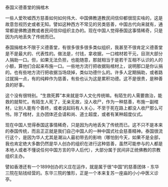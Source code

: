 泰国义德善堂的捐棺木
      
一些人爱吹嘘西方慈善如何如何伟大、中国佛教道教民间信仰都很现实啥的，这是故意忽视历史或者无知。譬如这种西方不常见的另类慈善，中国古代向来就有，通常都是佛教道教或者民间信仰组织主办的。现在中国人觉得泰国这事情稀奇，只是因为内地丢失了传统而已。

泰国捐棺木不限于义德善堂，有很多很多很多类似组织，我甚至不很肯定义德善堂是不是最大的、代表性的。做法是，付钱，拿收据，一口棺材若干元，目测大部分人捐助一口。但，如果无法负担，也能随意，那就相当于是若干互相不认识的人的小额，算他们合起来布施一口。一些地方流行把收据贴棺材上，说明那口是你认捐的。也有些地方流行把收据当场烧掉，类似功德什么的。许多人定期捐助，或者路过就捐一点，有的纯粹作为慈善，有些也认为这是累积功德。这不是很贵，是种善良的好事。

这个没有很特别。“生救死葬”本来就是华人文化传统嘛。有陌生的人需要救治，能救的就帮忙。有陌生人死了，无亲无故，没人收尸，作为一种慈善，布施一副棺材，让别人能有个善终，或者说起码有人关心，不至于死在路上都没人收尸那么可怜。除了棺材，主办团体还会请和尚、道士超度，或者有某种超度仪式。

现在中国人觉得泰国这事情稀奇，只是因为内地丢失了传统而已。这不只不是本来的泰国传统，而且正正就是我们自己中国人的一种中国式社会慈善精神。泰国很流行这个，是因为华人尤其是潮汕人最初带去的影响（哪怕到今天，如果不是全部，我也肯定绝大多数仍然是华人创办的组织在进行这种慈善，虽然可能参与的人都是本地人或者不懂说任何中国方言的华人后代），大部分属于民间非正统佛教的宗教组织主办。

譬如香港还有一个1899创办的义庄在运作，就是属于很“中国”的慈善团体 - 东华三院在贴钱经营的。东华三院的雏形，正是一个本来复苏一座庙的小小中医义诊亭。
